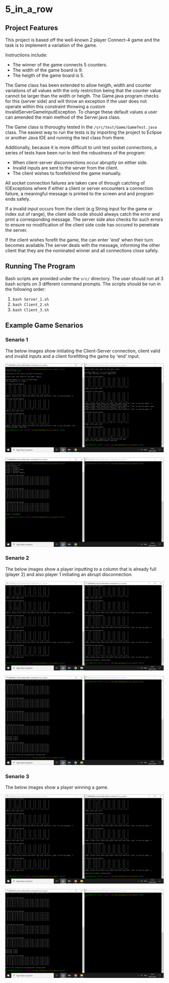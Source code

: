 # 5_in_a_row

## Project Features

This project is based off the well-known 2 player Connect-4 game and the task is to implement a variation of the game.

Instructions include:
* The winner of the game connects 5 counters.
* The width of the game board is 9.
* The heigth of the game board is 5.

The Game class has been extended to allow heigth, width and counter variations of all values with the only restriction being that the counter value cannot be larger than the width or heigth. The Game.java program checks for this (server side) and will throw an exception if the user does not operate within this constraint throwing a custom InvalidServerGameInputException. To change these default values a user can amended the main method of the Server.java class.

The Game class is thoroughy tested in the ```/src/test/Game/GameTest.java``` class. The easiest way to run the tests is by importing the project to Eclipse or another Java IDE and running the test class from there.

Additionally, because it is more difficult to unit test socket connections, a series of tests have been run to test the robustness of the program: 
* When client-server disconnections occur abruptly on either side.
* Invalid inputs are sent to the server from the client.
* The client wishes to forefeit/end the game manually.

All socket connection failures are taken care of through catching of IOExceptions where if either a client or server encounters a connection failure, a meaningful message is printed to the screen and and program ends safely.

If a invalid input occurs from the client (e.g String input for the game or index out of range), the client side code should always catch the error and print a corresponding message. The server side also checks for such errors to ensure no modification of the client side code has occured to penetrate the server.

If the client wishes forefit the game, the can enter 'end' when their turn becomes available.The server deals with the message, informing the other client that they are the nominated winner and all connections close safely.

## Running The Program

Bash scripts are provided under the ```src/``` directory. The user should run all 3 bash scripts on 3 different command prompts. The scripts should be run in the following order:

1. ```bash Server_1.sh```
2. ```bash Client_2.sh```
3. ```bash Client_3.sh```

## Example Game Senarios

### Senario 1

The below images show initiating the Client-Server connection, client valid and invalid inputs and a client forefitting the game by 'end' input.

![Game Clients](Game_1_Senario/img1.png)

![Game Server](Game_1_Senario/img2.png)

### Senario 2

The below images show a player inputting to a column that is already full (player 2) and also player 1 initiating an abrupt disconnection.

![Game Clients](Game_2_Senario/img1.png)

![Game Server](Game_2_Senario/img2.png)

### Senario 3

The below images show a player winning a game.

![Game Clients](Game_2_Senario/img1.png)

![Game Server](Game_2_Senario/img2.png)
